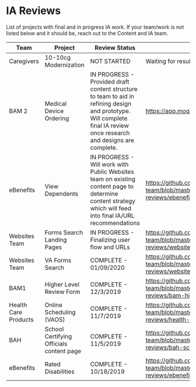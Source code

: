 # IA Reviews

List of projects with final and in progress IA work. If your team/work is not listed below and it should be, reach out to the Content and IA team.

Team | Project | Review Status | IA Review Documentation 
--- | --- | --- | --- 
Caregivers | 10-10cg Modernization | NOT STARTED | Waiting for results from user research.
BAM 2 | Medical Device Ordering | IN PROGRESS - Provided draft content structure to team to aid in refining design and prototype. Will complete final IA review once research and designs are complete.  |  https://app.moqups.com/Rnc4BDEKrA/view/page/a523fd3f0 
eBenefits | View Dependents | IN PROGRESS - Will work with Public Websites team on existing content page to determine content strategy which will feed into final IA/URL recommendations | https://github.com/department-of-veterans-affairs/va.gov-team/blob/master/platform/information-architecture/ia-reviews/ebenefits-view-dependents.md 
Websites Team | Forms Search Landing Pages | IN PROGRESS - Finalizing user flow and  URLs | https://github.com/department-of-veterans-affairs/va.gov-team/blob/master/platform/information-architecture/ia-reviews/websites-forms-detail-pages.md
Websites Team | VA Forms Search | COMPLETE - 01/09/2020 | https://github.com/department-of-veterans-affairs/va.gov-team/blob/master/platform/information-architecture/ia-reviews/websites-forms-search.md 
BAM1 | Higher Level Review Form | COMPLETE - 12/3/2019 | https://github.com/department-of-veterans-affairs/va.gov-team/blob/master/platform/information-architecture/ia-reviews/bam-higher-level-review.md 
Health Care Products | Online Scheduling (VAOS) | COMPLETE - 11/7/2019 |https://github.com/department-of-veterans-affairs/va.gov-team/blob/master/platform/information-architecture/ia-reviews/health-online-scheduling
BAH | School Certifying Officials content page | COMPLETE - 11/5/2019 |https://github.com/department-of-veterans-affairs/va.gov-team/blob/master/platform/information-architecture/ia-reviews/bah-school-certifying-officials.md 
eBenefits | Rated Disabilities | COMPLETE - 10/18/2019 | https://github.com/department-of-veterans-affairs/va.gov-team/blob/master/platform/information-architecture/ia-reviews/ebenefits-rated-disabilities.md
